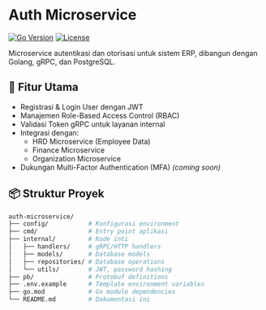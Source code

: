 # Auth Microservice

[![Go Version](https://img.shields.io/github/go-mod/go-version/IKHINtech/erp_microservice_go_grpc)](https://golang.org/dl/)
[![License](https://img.shields.io/badge/license-MIT-blue.svg)](LICENSE)

Microservice autentikasi dan otorisasi untuk sistem ERP, dibangun dengan Golang, gRPC, dan PostgreSQL.

## 🚀 Fitur Utama

- Registrasi & Login User dengan JWT
- Manajemen Role-Based Access Control (RBAC)
- Validasi Token gRPC untuk layanan internal
- Integrasi dengan:
  - HRD Microservice (Employee Data)
  - Finance Microservice
  - Organization Microservice
- Dukungan Multi-Factor Authentication (MFA) _(coming soon)_

## 📦 Struktur Proyek

```bash
auth-microservice/
├── config/           # Konfigurasi environment
├── cmd/              # Entry point aplikasi
├── internal/         # Kode inti
│   ├── handlers/     # gRPC/HTTP handlers
│   ├── models/       # Database models
│   ├── repositories/ # Database operations
│   └── utils/        # JWT, password hashing
├── pb/               # Protobuf definitions
├── .env.example      # Template environment variables
├── go.mod            # Go module dependencies
└── README.md         # Dokumentasi ini
```
